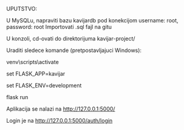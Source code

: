 UPUTSTVO:

U MySQLu, napraviti bazu kavijardb pod konekcijom username: root, password: root
Importovati .sql fajl na gitu

U konzoli, cd-ovati do direktorijuma kavijar-project/

Uraditi sledece komande (pretpostavljajuci Windows):

venv\scripts\activate

set FLASK_APP=kavijar

set FLASK_ENV=development

flask run

Aplikacija se nalazi na http://127.0.0.1:5000/

Login je na http://127.0.0.1:5000/auth/login

